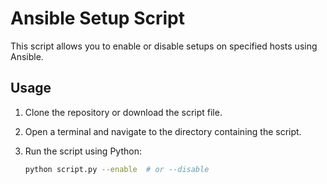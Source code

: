 # Ansible Setup Script

This script allows you to enable or disable setups on specified hosts using Ansible.

## Usage

1. Clone the repository or download the script file.

2. Open a terminal and navigate to the directory containing the script.

3. Run the script using Python:

   ```bash
   python script.py --enable  # or --disable
